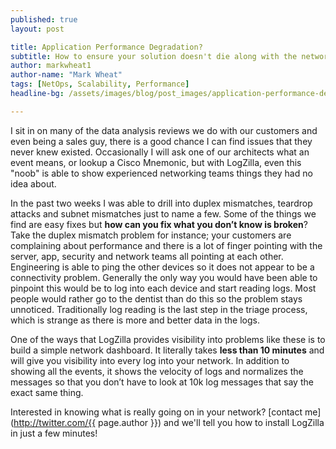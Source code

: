 ```yaml
---
published: true
layout: post

title: Application Performance Degradation?
subtitle: How to ensure your solution doesn't die along with the network
author: markwheat1
author-name: "Mark Wheat"
tags: [NetOps, Scalability, Performance]
headline-bg: /assets/images/blog/post_images/application-performance-degradation/sorry-no-internet-today.png

---
```


I sit in on many of the data analysis reviews we do with our customers and even being a sales guy, there is a good chance I can find issues that they never knew existed. Occasionally I will ask one of our architects what an event means, or lookup a Cisco Mnemonic, but with LogZilla, even this "noob" is able to show experienced networking teams things they had no idea about.

In the past two weeks I was able to drill into duplex mismatches, teardrop attacks and subnet mismatches just to name a few. Some of the things we find are easy fixes but **how can you fix what you don’t know is broken**? Take the duplex mismatch problem for instance; your customers are complaining about performance and there is a lot of finger pointing with the server, app, security and network teams all pointing at each other. Engineering is able to ping the other devices so it does not appear to be a connectivity problem. Generally the only way you would have been able to pinpoint this would be to log into each device and start reading logs. Most people would rather go to the dentist than do this so the problem stays unnoticed. Traditionally log reading is the last step in the triage process, which is strange as there is more and better data in the logs. 

One of the ways that LogZilla provides visibility into problems like these is to build a simple network dashboard. It literally takes **less than 10 minutes** and will give you visibility into every log into your network. In addition to showing all the events, it shows the velocity of logs and normalizes the messages so that you don’t have to look at 10k log messages that say the exact same thing. 

Interested in knowing what is really going on in your network? [contact me](http://twitter.com/{{ page.author }}) and we'll tell you how to install LogZilla in just a few minutes!

